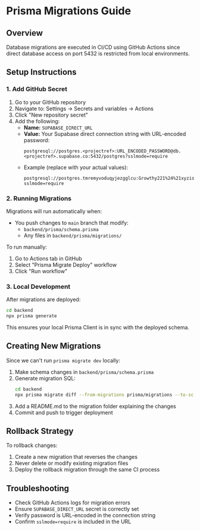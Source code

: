 # Prisma Migrations Guide

## Overview
Database migrations are executed in CI/CD using GitHub Actions since direct database access on port 5432 is restricted from local environments.

## Setup Instructions

### 1. Add GitHub Secret
1. Go to your GitHub repository
2. Navigate to: Settings → Secrets and variables → Actions
3. Click "New repository secret"
4. Add the following:
   - **Name:** `SUPABASE_DIRECT_URL`
   - **Value:** Your Supabase direct connection string with URL-encoded password:
     ```
     postgresql://postgres.<projectref>:URL_ENCODED_PASSWORD@db.<projectref>.supabase.co:5432/postgres?sslmode=require
     ```
   - Example (replace with your actual values):
     ```
     postgresql://postgres.tmremyvoduqyjezgglcu:Growthy221%24%21xyzisthename@db.tmremyvoduqyjezgglcu.supabase.co:5432/postgres?sslmode=require
     ```

### 2. Running Migrations
Migrations will run automatically when:
- You push changes to `main` branch that modify:
  - `backend/prisma/schema.prisma`
  - Any files in `backend/prisma/migrations/`

To run manually:
1. Go to Actions tab in GitHub
2. Select "Prisma Migrate Deploy" workflow
3. Click "Run workflow"

### 3. Local Development
After migrations are deployed:
```bash
cd backend
npx prisma generate
```

This ensures your local Prisma Client is in sync with the deployed schema.

## Creating New Migrations
Since we can't run `prisma migrate dev` locally:

1. Make schema changes in `backend/prisma/schema.prisma`
2. Generate migration SQL:
   ```bash
   cd backend
   npx prisma migrate diff --from-migrations prisma/migrations --to-schema-datamodel prisma/schema.prisma --script > prisma/migrations/002_your_migration_name/migration.sql
   ```
3. Add a README.md to the migration folder explaining the changes
4. Commit and push to trigger deployment

## Rollback Strategy
To rollback changes:
1. Create a new migration that reverses the changes
2. Never delete or modify existing migration files
3. Deploy the rollback migration through the same CI process

## Troubleshooting
- Check GitHub Actions logs for migration errors
- Ensure `SUPABASE_DIRECT_URL` secret is correctly set
- Verify password is URL-encoded in the connection string
- Confirm `sslmode=require` is included in the URL

